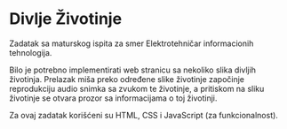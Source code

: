 # Divlje Životinje

Zadatak sa maturskog ispita za smer Elektrotehničar informacionih tehnologija.

Bilo je potrebno implementirati web stranicu sa nekoliko slika divljih životinja. Prelazak miša preko određene slike životinje započinje reprodukciju audio snimka sa zvukom te životinje, a pritiskom na sliku životinje se otvara prozor sa informacijama o toj životinji.

Za ovaj zadatak korišćeni su HTML, CSS i JavaScript (za funkcionalnost).